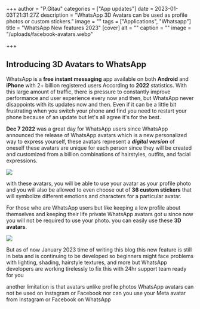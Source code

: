 +++
author = "P.Gitau"
categories = ["App updates"]
date = 2023-01-03T21:31:27Z
description = "WhatsApp 3D Avatars can be used as profile photos or custom stickers."
image = ""
tags = ["Applications", "Whatsapp"]
title = "WhatsApp New features 2023"
[cover]
alt = ""
caption = ""
image = "/uploads/facebook-avatars.webp"

+++
## Introducing 3D Avatars to WhatsApp

WhatsApp is a **free instant messaging** app available on both **Android** and **iPhone** with 2+ billion registered users According to **2022** statistics. With this large amount of traffic, there is pressure to constantly improve performance and user experience every now and then, but WhatsApp never disappoints with its updates now and then. Even if it can be a little bit frustrating when you switch your phone and find you need to restart your phone because of an update but let's all agree it's for the best.

**Dec 7 2022** was a great day for WhatsApp users since WhatsApp announced the release of WhatsApp avatars which is a new personalized way to express yourself, these avatars represent a **_digital version_** of oneself these avatars are unique for each person since they will be created and customized from a billion combinations of hairstyles, outfits, and facial expressions.

![](/uploads/01_avatar-sticker-pack.webp)

with these avatars, you will be able to use your avatar as your profile photo and you will also be allowed to even choose out of **36 custom stickers** that will symbolize different emotions and characters for a particular avatar.

For those who are WhatsApp users but like keeping a low profile about themselves and keeping their life private WhatsApp avatars got u since now you will not be required to use your photo. you can easily use these **3D avatars**. 

![](/uploads/02_avatars-in-chat.webp)

But as of now January 2023 time of writing this blog this new feature is still in beta and is continuing to be developed so beginners might face problems with lighting, shading, hairstyle textures, and more but WhatsApp developers are working tirelessly to fix this with 24hr support team ready for you

another limitation is that avatars unlike profile photos WhatsApp avatars can not be used on Instagram or Facebook nor can you use your Meta avatar from Instagram or Facebook on WhatsApp